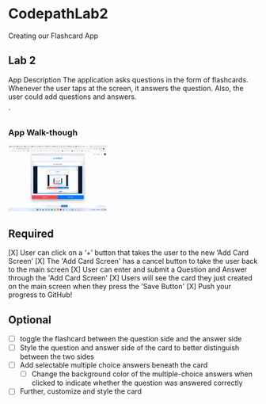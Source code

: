 # CodepathLab2
Creating our Flashcard App


## Lab 2

App Description
The application asks questions in the form of flashcards. Whenever the user taps at the screen, it answers the question. Also, the user could add questions and answers.

`

### App Walk-though

<img src= "https://github.com/saugat1794/CodepathLab1/blob/main/ezgif.com-gif-maker%20(1).gif" width=200><br>



## Required
 [X] User can click on a ‘+’ button that takes the user to the new ‘Add Card Screen’
 [X] The 'Add Card Screen' has a cancel button to take the user back to the main screen
 [X] User can enter and submit a Question and Answer through the 'Add Card Screen'
 [X] Users will see the card they just created on the main screen when they press the 'Save Button'
 [X] Push your progress to GitHub!
## Optional
- [ ] toggle the flashcard between the question side and the answer side
- [ ] Style the question and answer side of the card to better distinguish between the two sides
- [ ] Add selectable multiple choice answers beneath the card
   - [ ] Change the background color of the multiple-choice answers when clicked to indicate whether the question was answered correctly
- [ ] Further, customize and style the card
